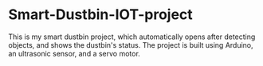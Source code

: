 # Smart-Dustbin-IOT-project
This is my smart dustbin project, which automatically opens after detecting objects, and shows the dustbin's status. 
The project is built using Arduino, an ultrasonic sensor, and a servo motor.
